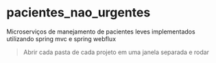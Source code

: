# pacientes_nao_urgentes


Microserviços de manejamento de pacientes leves implementados utilizando spring mvc e spring webflux


> Abrir cada pasta de cada projeto em uma janela separada e rodar
